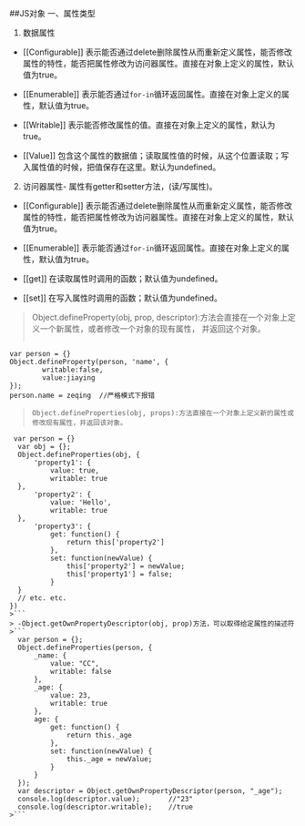 ##JS对象
一、属性类型

1. 数据属性
 - [[Configurable]]
  表示能否通过delete删除属性从而重新定义属性，能否修改属性的特性，能否把属性修改为访问器属性。直接在对象上定义的属性，默认值为true。

 - [[Enumerable]]
  表示能否通过`for-in`循环返回属性。直接在对象上定义的属性，默认值为true。

 - [[Writable]]
  表示能否修改属性的值。直接在对象上定义的属性，默认为true。
  
 - [[Value]]
  包含这个属性的数据值；读取属性值的时候，从这个位置读取；写入属性值的时候，把值保存在这里。默认为undefined。

2. 访问器属性- 属性有getter和setter方法，(读/写属性)。
 - [[Configurable]]
  表示能否通过delete删除属性从而重新定义属性，能否修改属性的特性，能否把属性修改为访问器属性。直接在对象上定义的属性，默认值为true。

 - [[Enumerable]]
  表示能否通过`for-in`循环返回属性。直接在对象上定义的属性，默认值为true。

 - [[get]]
  在读取属性时调用的函数；默认值为undefined。
  
 - [[set]]
  在写入属性时调用的函数；默认值为undefined。

 > Object.defineProperty(obj, prop, descriptor):方法会直接在一个对象上定义一个新属性，或者修改一个对象的现有属性， 并返回这个对象。
  >```
    var person = {}
    Object.defineProperty(person, 'name', {
	        writable:false,
	        value:jiaying
	});
	person.name = zeqing  //严格模式下报错 
  >```
  >Object.defineProperties(obj, props):方法直接在一个对象上定义新的属性或修改现有属性，并返回该对象。
  ```
   var person = {}
    var obj = {};
    Object.defineProperties(obj, {
        'property1': {
            value: true,
            writable: true
    },
        'property2': {
            value: 'Hello',
            writable: true
    }, 
        'property3': {
            get: function() {
                return this['property2']
            },
            set: function(newValue) {
                this['property2'] = newValue;
                this['property1'] = false;
            }
    }
    // etc. etc.
  })
  >```
  > -Object.getOwnPropertyDescriptor(obj, prop)方法，可以取得给定属性的描述符
  >```
    var person = {};
    Object.defineProperties(person, {
        _name: {
            value: "CC",
            writable: false
        },
        _age: {
            value: 23,
            writable: true
        },
        age: {
            get: function() {
                return this._age
            },
            set: function(newValue) {
                this._age = newValue;
            }
        }     
    });
    var descriptor = Object.getOwnPropertyDescriptor(person, "_age");
    console.log(descriptor.value);       //"23"
    console.log(descriptor.writable);    //true
  >```
